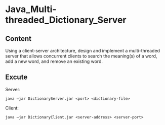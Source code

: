 # Java_Multi-threaded_Dictionary_Server

## Content

Using a client-server architecture, design and implement a multi-threaded server that allows concurrent clients to search the meaning(s) of a word, add a new word, and remove an existing word.

## Excute

Server:

`java –jar DictionaryServer.jar <port> <dictionary-file>`

Client:

`java –jar DictionaryClient.jar <server-address> <server-port>`
